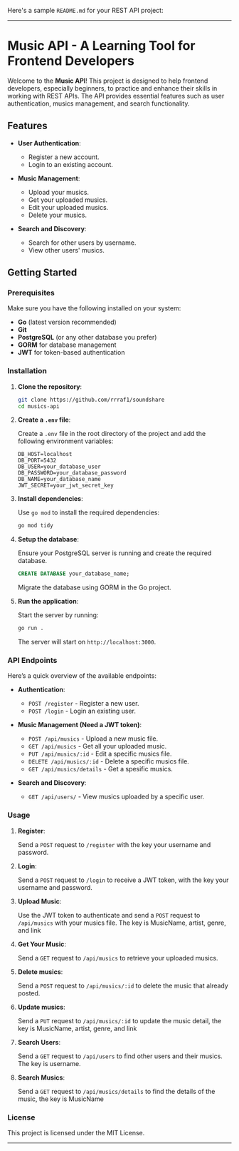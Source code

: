 Here's a sample `README.md` for your REST API project:

---

# Music API - A Learning Tool for Frontend Developers

Welcome to the **Music API**! This project is designed to help frontend developers, especially beginners, to practice and enhance their skills in working with REST APIs. The API provides essential features such as user authentication, musics management, and search functionality.

## Features

- **User Authentication**: 
  - Register a new account.
  - Login to an existing account.

- **Music Management**:
  - Upload your musics.
  - Get your uploaded musics.
  - Edit your uploaded musics.
  - Delete your musics.

- **Search and Discovery**:
  - Search for other users by username.
  - View other users' musics.

## Getting Started

### Prerequisites

Make sure you have the following installed on your system:

- **Go** (latest version recommended)
- **Git**
- **PostgreSQL** (or any other database you prefer)
- **GORM** for database management
- **JWT** for token-based authentication

### Installation

1. **Clone the repository**:

   ```bash
   git clone https://github.com/rrraf1/soundshare
   cd musics-api
   ```

2. **Create a `.env` file**:

   Create a `.env` file in the root directory of the project and add the following environment variables:

   ```env
   DB_HOST=localhost
   DB_PORT=5432
   DB_USER=your_database_user
   DB_PASSWORD=your_database_password
   DB_NAME=your_database_name
   JWT_SECRET=your_jwt_secret_key
   ```

3. **Install dependencies**:

   Use `go mod` to install the required dependencies:

   ```bash
   go mod tidy
   ```

4. **Setup the database**:

   Ensure your PostgreSQL server is running and create the required database.

   ```sql
   CREATE DATABASE your_database_name;
   ```

   Migrate the database using GORM in the Go project.

5. **Run the application**:

   Start the server by running:

   ```bash
   go run .
   ```

   The server will start on `http://localhost:3000`.

### API Endpoints

Here’s a quick overview of the available endpoints:

- **Authentication**:
  - `POST /register` - Register a new user.
  - `POST /login` - Login an existing user.

- **Music Management (Need a JWT token)**:
  - `POST /api/musics` - Upload a new music file.
  - `GET /api/musics` - Get all your uploaded music.
  - `PUT /api/musics/:id` - Edit a specific musics file.
  - `DELETE /api/musics/:id` - Delete a specific musics file.
  - `GET /api/musics/details` - Get a spesific musics.

- **Search and Discovery**:
  - `GET /api/users/` - View musics uploaded by a specific user.

### Usage

1. **Register**:
   
   Send a `POST` request to `/register` with the key your username and password.

2. **Login**:
   
   Send a `POST` request to `/login` to receive a JWT token, with the key your username and password.

3. **Upload Music**:

   Use the JWT token to authenticate and send a `POST` request to `/api/musics` with your musics file. The key is MusicName, artist, genre, and link

4. **Get Your Music**:

   Send a `GET` request to `/api/musics` to retrieve your uploaded musics.

5. **Delete musics**:

   Send a `POST` request to `/api/musics/:id` to delete the music that already posted.

6. **Update musics**:

   Send a `PUT` request to `/api/musics/:id` to update the music detail, the key is MusicName, artist, genre, and link

7. **Search Users**:

   Send a `GET` request to `/api/users` to find other users and their musics. The key is username.

8. **Search Musics**:

   Send a `GET` request to `/api/musics/details` to find the details of the music, the key is MusicName

### License

This project is licensed under the MIT License.

---